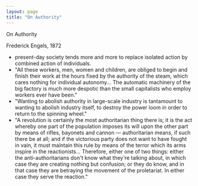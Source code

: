 ```yaml
---
layout: page
title: "On Authority"
---
```

On Authority

Frederick Engels, 1872

- present-day society tends more and more to replace isolated action by combined action of individuals.
- "All these workers, men, women and children, are obliged to begin and finish their work at the hours fixed by the authority of the steam, which cares nothing for individual autonomy... The automatic machinery of the big factory is much more despotic than the small capitalists who employ workers ever have been."
- "Wanting to abolish authority in large-scale industry is tantamount to wanting to abolish industry itself, to destroy the power loom in order to return to the spinning wheel."
- "A revolution is certainly the most authoritarian thing there is; it is the act whereby one part of the population imposes its will upon the other part by means of rifles, bayonets and cannon — authoritarian means, if such there be at all; and if the victorious party does not want to have fought in vain, it must maintain this rule by means of the terror which its arms inspire in the reactionists... Therefore, either one of two things: either the anti-authoritarians don't know what they're talking about, in which case they are creating nothing but confusion; or they do know, and in that case they are betraying the movement of the proletariat. In either case they serve the reaction."
